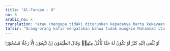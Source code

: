 ```yaml
---
title: "Al-Furqan - 8"
no: 8
arabic_no: ٨
translation: "atau (mengapa tidak) diturunkan kepadanya harta kekayaan atau (mengapa tidak ada) kebun baginya, sehingga dia dapat makan dari (hasil)nya?” Dan orang-orang zalim itu berkata, “Kamu hanyalah mengikuti seorang laki-laki yang kena sihir.”"
tafsir: "Orang-orang kafir mengatakan bahwa tidak mungkin Muhammad itu menjadi Rasul karena tidak terdapat padanya tanda-tanda bahwa dia diangkat menjadi Rasul. Dia hanyalah orang biasa seperti mereka bahkan jika dilihat bagaimana kehidupannya tambah nyatalah bahwa dia berbohong mendakwahkan dirinya sebagai Rasul karena dia sama dengan mereka bahkan sebagai manusia dia lebih rendah kedudukannya dan lebih miskin dari mereka. Kritik-kritik itu dapat disimpulkan, sebagai berikut:\n\n1. Mereka berkata, \"Kenapa Muhammad itu makan minum juga seperti manusia biasa dan tidak ada kelebihannya sedikit pun dari kita, tidak akan mungkin dia berhubungan dengan Tuhan. Orang yang dapat berhubungan dengan Tuhan hanya orang-orang yang jiwanya suci dan tinggi sehingga tidak mementingkan makan dan minum lagi.\"\n\n2. Mengapa tidak diturunkan malaikat bersamanya yang dapat menjadi bukti bagi kerasulannya dan membantunya dalam memberi peringatan dan petunjuk kepada manusia.\n\n3. Mengapa Muhammad itu pergi ke pasar untuk mencari nafkah hidupnya seperti orang biasa? Di mana letak kelebihannya sehingga ia diangkat Allah sebagai Rasul.\n\n4. Mengapa Allah tidak menurunkan saja kepadanya perbendaharaan dari langit agar dia dapat menumpahkan seluruh perhatiannya kepada dakwah untuk menyebarkan agamanya, sehingga dia tidak perlu lagi pergi ke pasar melakukan jual beli untuk mencari nafkah hidupnya.\n\n5. Atau kenapa tidak diberikan kepadanya kebun yang luas yang hasilnya dapat menutupi kebutuhannya.\n\nSetelah mereka berputus asa karena semua tawaran mereka ditolak oleh Muhammad tidak ada jalan lain bagi mereka kecuali menuduhnya sebagai orang yang kena sihir sehingg tidak dapat lagi membedakan antara yang baik dan yang buruk. Menurut mereka orang-orang seperti itu tidaklah pantas untuk dipercaya apalagi untuk diangkat Allah sebagai Nabi."
---
```

اَوْ يُلْقٰىٓ اِلَيْهِ كَنْزٌ اَوْ تَكُوْنُ لَهٗ جَنَّةٌ يَّأْكُلُ مِنْهَاۗ وَقَالَ الظّٰلِمُوْنَ اِنْ تَتَّبِعُوْنَ اِلَّا رَجُلًا مَّسْحُوْرًا